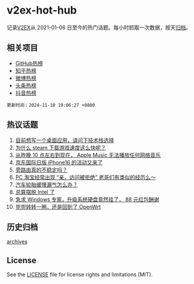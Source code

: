 # v2ex-hot-hub

 记录[V2EX](https://www.v2ex.com/)从 2021-01-06 日至今的热门话题。每小时抓取一次数据，按天[归档](archives)。
 
 ## 相关项目

- [GitHub热榜](https://github.com/lonnyzhang423/github-hot-hub)
- [知乎热榜](https://github.com/lonnyzhang423/zhihu-hot-hub)
- [微博热榜](https://github.com/lonnyzhang423/weibo-hot-hub)
- [头条热榜](https://github.com/lonnyzhang423/toutiao-hot-hub)
- [抖音热榜](https://github.com/lonnyzhang423/douyin-hot-hub)


 `更新时间：2024-11-10 19:06:27 +0800`

## 热议话题

1. [目前想写一个桌面应用，请问下技术栈选择](https://www.v2ex.com/t/1088076)
1. [为什么 steam 下载游戏速度这么快呢？](https://www.v2ex.com/t/1088137)
1. [从昨晚 10 点左右到现在， Apple Music 无法播放任何网络音乐](https://www.v2ex.com/t/1088125)
1. [京东国际日版 iPhone16 的活动又来了](https://www.v2ex.com/t/1088086)
1. [旁路由真的不稳定吗？](https://www.v2ex.com/t/1088148)
1. [PC 淘宝经常出现 “亲，访问被拒绝” 老哥们有类似的经历么～](https://www.v2ex.com/t/1088129)
1. [汽车轮胎缓慢漏气怎么办？](https://www.v2ex.com/t/1088057)
1. [总算摆脱 Intel 了](https://www.v2ex.com/t/1088119)
1. [急求 Windows 专家，升级系统硬盘竟然挂了， 88 元红包酬谢](https://www.v2ex.com/t/1088180)
1. [兜兜转转一圈，还是回到了 OpenWrt](https://www.v2ex.com/t/1088216)

## 历史归档

[archives](archives)

## License

See the [LICENSE](LICENSE) file for license rights and limitations (MIT).
